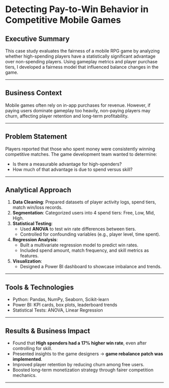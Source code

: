 # Detecting Pay-to-Win Behavior in Competitive Mobile Games

## Executive Summary
This case study evaluates the fairness of a mobile RPG game by analyzing whether high-spending players have a statistically significant advantage over non-spending players. Using gameplay metrics and player purchase tiers, I developed a fairness model that influenced balance changes in the game.

---

## Business Context
Mobile games often rely on in-app purchases for revenue. However, if paying users dominate gameplay too heavily, non-paying players may churn, affecting player retention and long-term profitability.

---

## Problem Statement
Players reported that those who spent money were consistently winning competitive matches. The game development team wanted to determine:
- Is there a measurable advantage for high-spenders?
- How much of that advantage is due to spend versus skill?

---

## Analytical Approach
1. **Data Cleaning**: Prepared datasets of player activity logs, spend tiers, match win/loss records.
2. **Segmentation**: Categorized users into 4 spend tiers: Free, Low, Mid, High.
3. **Statistical Testing**:
   - Used **ANOVA** to test win rate differences between tiers.
   - Controlled for confounding variables (e.g., player level, time spent).
4. **Regression Analysis**:
   - Built a multivariate regression model to predict win rates.
   - Included spend amount, match frequency, and skill metrics as features.
5. **Visualization**:
   - Designed a Power BI dashboard to showcase imbalance and trends.

---

## Tools & Technologies
- Python: Pandas, NumPy, Seaborn, Scikit-learn
- Power BI: KPI cards, box plots, leaderboard trends
- Statistical Tests: ANOVA, Linear Regression

---

## Results & Business Impact
- Found that **High spenders had a 17% higher win rate**, even after controlling for skill.
- Presented insights to the game designers → **game rebalance patch was implemented**.
- Improved player retention by reducing churn among free users.
- Boosted long-term monetization strategy through fairer competition mechanics.

---
